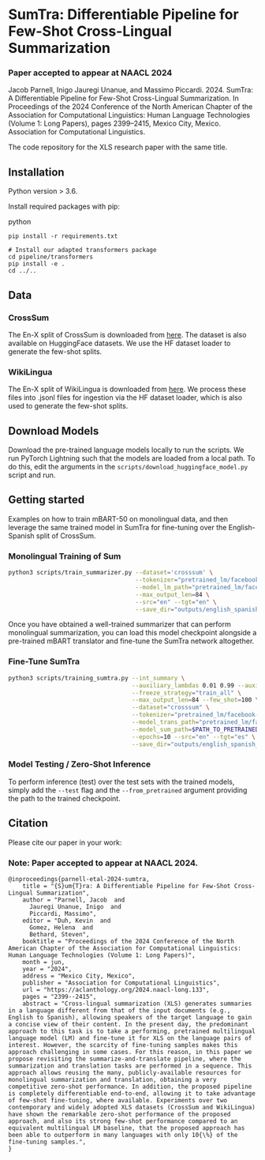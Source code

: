 # SumTra:  Differentiable Pipeline for Few-Shot Cross-Lingual Summarization
### Paper accepted to appear at NAACL 2024

Jacob Parnell, Inigo Jauregi Unanue, and Massimo Piccardi. 2024. SumTra: A Differentiable Pipeline for Few-Shot Cross-Lingual Summarization. In Proceedings of the 2024 Conference of the North American Chapter of the Association for Computational Linguistics: Human Language Technologies (Volume 1: Long Papers), pages 2399–2415, Mexico City, Mexico. Association for Computational Linguistics.

The code repository for the XLS research paper with the same title.

## Installation

Python version > 3.6.

Install required packages with pip:

python
```
pip install -r requirements.txt

# Install our adapted transformers package
cd pipeline/transformers
pip install -e .
cd ../..
```

## Data
### CrossSum
The En-X split of CrossSum is downloaded from [here](https://drive.google.com/file/d/11yCJxK5necOyZBxcJ6jncdCFgNxrsl4m/view?pli=1).
The dataset is also available on HuggingFace datasets. We use the HF dataset loader to generate the few-shot splits.

### WikiLingua
The En-X split of WikiLingua is downloaded from [here](https://drive.google.com/file/d/1PM7GFCy2gJL1WHqQz1dzqIDIEN6kfRoi/view).
We process these files into .jsonl files for ingestion via the HF dataset loader, which is also used to generate the
few-shot splits.

## Download Models
Download the pre-trained language models locally to run the scripts. We run PyTorch Lightning such that the models are loaded
from a local path. To do this, edit the arguments in the ```scripts/download_huggingface_model.py``` script and run.

## Getting started
Examples on how to train mBART-50 on monolingual data, and then leverage the same trained model
in SumTra for fine-tuning over the English-Spanish split of CrossSum.
### Monolingual Training of Sum
```bash
python3 scripts/train_summarizer.py --dataset='crosssum' \
                                    --tokenizer="pretrained_lm/facebook-mbart-large-50-many-to-one-mmt" \
                                    --model_lm_path="pretrained_lm/facebook-mbart-large-50-many-to-one-mmt" \
                                    --max_output_len=84 \
                                    --src="en" --tgt="en" \
                                    --save_dir="outputs/english_spanish_monolingual/1"
```
Once you have obtained a well-trained summarizer that can perform monolingual summarization, you can load this model checkpoint
alongside a pre-trained mBART translator and fine-tune the SumTra network altogether.
### Fine-Tune SumTra
```bash
python3 scripts/training_sumtra.py --int_summary \
                                   --auxiliary_lambdas 0.01 0.99 --auxiliary_loss='teacher_forcing' \
                                   --freeze_strategy="train_all" \
                                   --max_output_len=84 --few_shot=100 \
                                   --dataset="crosssum" \
                                   --tokenizer="pretrained_lm/facebook-mbart-large-50-many-to-one-mmt" \
                                   --model_trans_path="pretrained_lm/facebook-mbart-large-50-one-to-many-mmt" \
                                   --model_sum_path=$PATH_TO_PRETRAINED_SUM \
                                   --epochs=10 --src="en" --tgt="es" \
                                   --save_dir="outputs/english_spanish_sumtra/1"
```

### Model Testing / Zero-Shot Inference

To perform inference (test) over the test sets with the trained
models, simply add the `--test` flag and the `--from_pretrained` argument
providing the path to the trained checkpoint.

## Citation

Please cite our paper in your work:
### Note: Paper accepted to appear at NAACL 2024.

```text
@inproceedings{parnell-etal-2024-sumtra,
    title = "{S}um{T}ra: A Differentiable Pipeline for Few-Shot Cross-Lingual Summarization",
    author = "Parnell, Jacob  and
      Jauregi Unanue, Inigo  and
      Piccardi, Massimo",
    editor = "Duh, Kevin  and
      Gomez, Helena  and
      Bethard, Steven",
    booktitle = "Proceedings of the 2024 Conference of the North American Chapter of the Association for Computational Linguistics: Human Language Technologies (Volume 1: Long Papers)",
    month = jun,
    year = "2024",
    address = "Mexico City, Mexico",
    publisher = "Association for Computational Linguistics",
    url = "https://aclanthology.org/2024.naacl-long.133",
    pages = "2399--2415",
    abstract = "Cross-lingual summarization (XLS) generates summaries in a language different from that of the input documents (e.g., English to Spanish), allowing speakers of the target language to gain a concise view of their content. In the present day, the predominant approach to this task is to take a performing, pretrained multilingual language model (LM) and fine-tune it for XLS on the language pairs of interest. However, the scarcity of fine-tuning samples makes this approach challenging in some cases. For this reason, in this paper we propose revisiting the summarize-and-translate pipeline, where the summarization and translation tasks are performed in a sequence. This approach allows reusing the many, publicly-available resources for monolingual summarization and translation, obtaining a very competitive zero-shot performance. In addition, the proposed pipeline is completely differentiable end-to-end, allowing it to take advantage of few-shot fine-tuning, where available. Experiments over two contemporary and widely adopted XLS datasets (CrossSum and WikiLingua) have shown the remarkable zero-shot performance of the proposed approach, and also its strong few-shot performance compared to an equivalent multilingual LM baseline, that the proposed approach has been able to outperform in many languages with only 10{\%} of the fine-tuning samples.",
}

```
